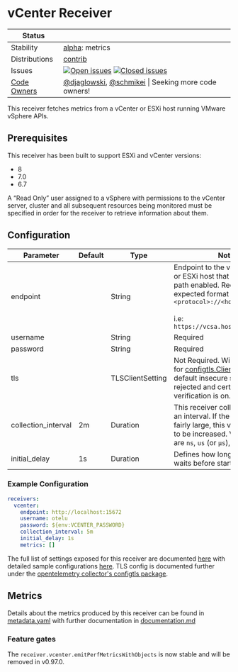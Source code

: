 # vCenter Receiver

<!-- status autogenerated section -->
| Status        |           |
| ------------- |-----------|
| Stability     | [alpha]: metrics   |
| Distributions | [contrib] |
| Issues        | [![Open issues](https://img.shields.io/github/issues-search/open-telemetry/opentelemetry-collector-contrib?query=is%3Aissue%20is%3Aopen%20label%3Areceiver%2Fvcenter%20&label=open&color=orange&logo=opentelemetry)](https://github.com/jacktomcat/opentelemetry-collector-contrib/issues?q=is%3Aopen+is%3Aissue+label%3Areceiver%2Fvcenter) [![Closed issues](https://img.shields.io/github/issues-search/open-telemetry/opentelemetry-collector-contrib?query=is%3Aissue%20is%3Aclosed%20label%3Areceiver%2Fvcenter%20&label=closed&color=blue&logo=opentelemetry)](https://github.com/jacktomcat/opentelemetry-collector-contrib/issues?q=is%3Aclosed+is%3Aissue+label%3Areceiver%2Fvcenter) |
| [Code Owners](https://github.com/jacktomcat/opentelemetry-collector-contrib/blob/main/CONTRIBUTING.md#becoming-a-code-owner)    | [@djaglowski](https://www.github.com/djaglowski), [@schmikei](https://www.github.com/schmikei) \| Seeking more code owners! |

[alpha]: https://github.com/open-telemetry/opentelemetry-collector#alpha
[contrib]: https://github.com/open-telemetry/opentelemetry-collector-releases/tree/main/distributions/otelcol-contrib
<!-- end autogenerated section -->

This receiver fetches metrics from a vCenter or ESXi host running VMware vSphere APIs.

## Prerequisites

This receiver has been built to support ESXi and vCenter versions:

- 8
- 7.0
- 6.7

A “Read Only” user assigned to a vSphere with permissions to the vCenter server, cluster and all subsequent resources being monitored must be specified in order for the receiver to retrieve information about them.

## Configuration


| Parameter           | Default | Type             | Notes                                                                                                                                                                                                                                           |
| ------------------- | ------- | ---------------- | ----------------------------------------------------------------------------------------------------------------------------------------------------------------------------------------------------------------------------------------------- |
| endpoint            |         | String           | Endpoint to the vCenter Server or ESXi host that has the sdk path enabled. Required. The expected format is `<protocol>://<hostname>` <br><br> i.e: `https://vcsa.hostname.localnet`                                                            |
| username            |         | String           | Required                                                                                                                                                                                                                                        |
| password            |         | String           | Required                                                                                                                                                                                                                                        |
| tls                 |         | TLSClientSetting | Not Required. Will use defaults for [configtls.ClientConfig](https://github.com/open-telemetry/opentelemetry-collector/blob/main/config/configtls/README.md). By default insecure settings are rejected and certificate verification is on. |
| collection_interval | 2m      | Duration         | This receiver collects metrics on an interval. If the vCenter is fairly large, this value may need to be increased. Valid time units are `ns`, `us` (or `µs`), `ms`, `s`, `m`, `h`                                                              |
| initial_delay       | 1s      | Duration         | Defines how long this receiver waits before starting.                                                                                                                                                                                           |

### Example Configuration

```yaml
receivers:
  vcenter:
    endpoint: http://localhost:15672
    username: otelu
    password: ${env:VCENTER_PASSWORD}
    collection_interval: 5m
    initial_delay: 1s
    metrics: []
```

The full list of settings exposed for this receiver are documented [here](./config.go) with detailed sample configurations [here](./testdata/config.yaml). TLS config is documented further under the [opentelemetry collector's configtls package](https://github.com/open-telemetry/opentelemetry-collector/blob/main/config/configtls/README.md).

## Metrics

Details about the metrics produced by this receiver can be found in [metadata.yaml](./metadata.yaml) with further documentation in [documentation.md](./documentation.md)

### Feature gates

The `receiver.vcenter.emitPerfMetricsWithObjects` is now stable and will be removed in v0.97.0.
